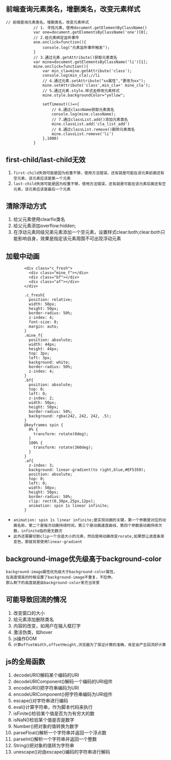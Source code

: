 ## 前端查询元素类名，增删类名，改变元素样式
```
// 前端查询元素类名，增删类名，改变元素样式
			// 1. 寻找元素，使用document.getElementByClassName()
			var one=document.getElementsByClassName('one')[0];
			// 2.给元素绑定监听事件
			one.onclick=function(){
				console.log("元素监听事件触发");
			}
			// 3.通过元素.getAttribute()获取元素类名
			var mine=document.getElementsByClassName('li')[1];
			mine.onclick=function(){
				var min_cla=mine.getAttribute('class');
				console.log(min_cla);//li 
				// 4.通过元素.setAttribute("xx属性","更改为xx");
				mine.setAttribute('class',min_cla+' mine_cla');
				// 5.通过元素.style.样式去修改元素样式
				mine.style.backgroundColor="yellow";
				
				setTimeout(()=>{
					// 6.通过className获取元素类名
					console.log(mine.className);
					// 7.通过classList.add()添加元素类名
					mine.classList.add('cla_list_add')
					// 8.通过classList.remove()删除元素类名
					mine.classList.remove('li')
				},1000)
			}
```

## first-child/last-child无效
1. `first-child失效可能是因为权重不够，使用方法错误，还有就是可能在该元素前面还有空元素，该元素应该是第一个元素`
2. `last-child失效可能是因为权重不够，使用方法错误，还有就是可能在该元素后面还有空元素，该元素应该是最后一个元素`

## 清除浮动方式
1. 给父元素使用clearfix类名
2. 给父元素添加overflow:hidden;
3. 在浮动元素同级兄弟元素添加一个空元素，设置样式clear:both;clear:both只能影响自身，效果是指定该元素周围不可出现浮动元素

## 加载中动画
```
		<div class="c_fresh">
		  <div class="mine_f"></div>
		  <div class="bf"></div>
		  <div class="af"></div>
		</div>
	
		.c_fresh{
		  position: relative;
		  width: 50px;
		  height: 50px;
		  border-radius: 50%;
		  z-index: 4;
		  font-size: 0;
		  margin: auto;
		}
		.mine_f{
		  position: absolute;
		  width: 44px;
		  height: 44px;
		  top: 3px;
		  left: 3px;
		  background: white;
		  border-radius: 50%;
		  z-index: 4;
		}
		.bf{
		  position: absolute;
		  top: 0;
		  left: 0;
		  z-index: 2;
		  width: 50px;
		  height: 50px;
		  border-radius: 50%;
		  background: rgba(242, 242, 242, .5);
		}
		@keyframes spin {
		  0% {
			transform: rotate(0deg);
		  }
		  100% {
			transform: rotate(360deg);
		  }
		}
		.af{
		  z-index: 3;
		  background: linear-gradient(to right,blue,#EF5350);
		  position: absolute;
		  top: 0;
		  left: 0;
		  width: 50px;
		  height: 50px;
		  border-radius: 50%;
		  clip: rect(0,38px,25px,12px);
		  animation: spin 1s linear infinite;
		}
```
* `animation: spin 1s linear infinite;是实现动画的关键，第一个参数是对应的动画名称，第二个是每次动画持续时间，第三个是动画速度曲线，第四个参数是动画持续次数，infinite指的是无数次`
* `此外还需要切割clip一个合适大小的元素，然后使用动画改变rorate,如果想让进度条渐变色，那就背景使用linear-gradient`

## background-image优先级高于background-color
```
background-image属性优先级大于background-color属性，
在高度很高的时候设置了background-image不重复，不拉伸，
那么剩下的高度就是由background-color来充当背景
```

## 可能导致回流的情况
1. 改变窗口的大小
2. 给元素添加删除类名
3. 内容的改变，如用户在输入框打字
4. 激活伪类，如hover
5. js操作DOM
6. `计算offsetWidth,offsetHeight,浏览器为了保证计算的准确，肯定会产生回流好计算`

## js的全局函数
1. decodeURI()解码某个编码的URI
2. decodeURIComponent()解码一个编码的URI组件
3. encodeURI()把字符串编码为URI
4. encodeURIComponent()把字符串编码为URI组件
5. escape()对字符串进行编码
6. eval()计算字符串，作为脚本代码来执行
7. isFinite()检验某个值是否为为有穷大的数
8. isNaN()检验某个值是否是数字
9. Number()把对象的值转换为数字
10. parseFloat()解析一个字符串并返回一个浮点数
11. parseInt()解析一个字符串并返回一个整数
12. String()把对象的值转为字符串
13. unescape()对由escape()编码的字符串进行解码

